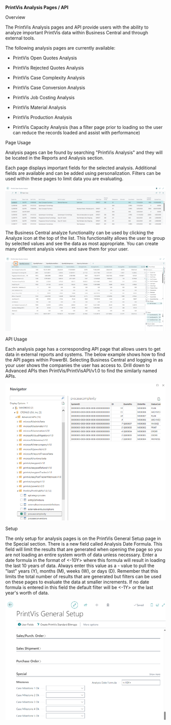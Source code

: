 **PrintVis Analysis Pages / API**

Overview

The PrintVis Analysis pages and API provide users with the ability to
analyze important PrintVis data within Business Central and through
external tools.

The following analysis pages are currently available:

-   PrintVis Open Quotes Analysis

-   PrintVis Rejected Quotes Analysis

-   PrintVis Case Complexity Analysis

-   PrintVis Case Conversion Analysis

-   PrintVis Job Costing Analysis

-   PrintVis Material Analysis

-   PrintVis Production Analysis

-   PrintVis Capacity Analysis (has a filter page prior to loading so
    the user can reduce the records loaded and assist with performance)

Page Usage

Analysis pages can be found by searching "PrintVis Analysis" and they
will be located in the Reports and Analysis section. 

Each page displays important fields for the selected analysis.
Additional fields are available and can be added using personalization.
Filters can be used within these pages to limit data you are evaluating.

![Analysis Pages](./assets/AP1.png)

The Business Central analyze functionality can be used by clicking the
Analyze icon at the top of the list. This functionality allows the user
to group by selected values and see the data as most appropriate. You
can create many different analysis views and save them for your user.

![Analysis Pages](./assets/AP2.png)

API Usage

Each analysis page has a corresponding API page that allows users to get
data in external reports and systems. The below example shows how to
find the API pages within PowerBI. Selecting Business Central and
logging in as your user shows the companies the user has access to.
Drill down to Advanced APIs then PrintVis/PrintVisAPI/v1.0 to find the
similarly named APIs.

![Analysis Pages](./assets/AP3.png)

Setup

The only setup for analysis pages is on the PrintVis General Setup page
in the Special section. There is a new field called Analysis Date
Formula. This field will limit the results that are generated when
opening the page so you are not loading an entire system worth of data
unless necessary. Enter a date formula in the format of &lt;-10Y&gt;
where this formula will result in loading the last 10 years of data.
Always enter this value as a - value to pull the "last" years (Y),
months (M), weeks (W), or days (D). Remember that this limits the total
number of results that are generated but filters can be used on these
pages to evaluate the data at smaller increments. If no date formula is
entered in this field the default filter will be &lt;-1Y&gt; or the last
year's worth of data.

![Analysis Pages](./assets/AP4.png)
